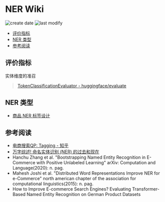 NER Wiki
===
<!--START_SECTION:badge-->
![create date](https://img.shields.io/static/v1?label=create%20date&message=2022-12-xx&label_color=gray&color=lightsteelblue&style=flat-square)
![last modify](https://img.shields.io/static/v1?label=last%20modify&message=2025-09-19%2004%3A11%3A35&label_color=gray&color=thistle&style=flat-square)
<!--END_SECTION:badge-->
<!--info
top: false
draft: true
hidden: false
tags: [nlp_ner]
level: 99
-->

<!-- TOC -->
- [评价指标](#评价指标)
- [NER 类型](#ner-类型)
- [参考阅读](#参考阅读)
<!-- TOC -->


## 评价指标
实体维度的准召
> [TokenClassificationEvaluator - huggingface/evaluate](https://huggingface.co/docs/evaluate/v0.3.0/en/package_reference/evaluator_classes#evaluate.TokenClassificationEvaluator)


## NER 类型
- [商品 NER 标签设计](商品NER标签设计.md)


## 参考阅读
- [电商搜索QP: Tagging - 知乎](https://zhuanlan.zhihu.com/p/532924107)
- [万字综述! 命名实体识别 (NER) 的过去和现在](https://mp.weixin.qq.com/s/sNXG-K5aPRFFQ3F373-e0A)
- Hanchu Zhang et al. "Bootstrapping Named Entity Recognition in E-Commerce with Positive Unlabeled Learning" arXiv: Computation and Language(2020): n. pag.
- Mahesh Joshi et al. "Distributed Word Representations Improve NER for e-Commerce" north american chapter of the association for computational linguistics(2015): n. pag.
- How to Improve E-commerce Search Engines? Evaluating Transformer-Based Named Entity Recognition on German Product Datasets